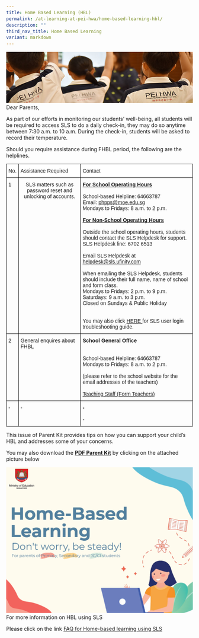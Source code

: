 ```yaml
---
title: Home Based Learning (HBL)
permalink: /at-learning-at-pei-hwa/home-based-learning-hbl/
description: ""
third_nav_title: Home Based Learning
variant: markdown
---
```

![](/images/Website%20Banners%20Subpage/948x260%20masterhead%20-%20Learning%20at%20Pei%20Hwa2.jpg)
Dear Parents,

As part of our efforts in monitoring our students’ well-being, all students will be required to access SLS to do a daily check-in, they may do so anytime between 7:30 a.m. to 10 a.m. During the check-in, students will be asked to record their temperature.

Should you require assistance during FHBL period, the following are the helplines.

<style type="text/css">
.tg  {border-collapse:collapse;border-spacing:0;}
.tg td{border-color:black;border-style:solid;border-width:1px;font-family:Arial, sans-serif;font-size:14px;
  overflow:hidden;padding:10px 5px;word-break:normal;}
.tg th{border-color:black;border-style:solid;border-width:1px;font-family:Arial, sans-serif;font-size:14px;
  font-weight:normal;overflow:hidden;padding:10px 5px;word-break:normal;}
.tg .tg-baqh{text-align:center;vertical-align:top}
.tg .tg-1ppo{background-color:#FFF;color:#222;text-align:left;vertical-align:middle}
.tg .tg-0lax{text-align:left;vertical-align:top}
</style>
<table class="tg">
<thead>
  <tr>
    <th class="tg-1ppo"><span style="color:inherit;background-color:transparent">No.</span></th>
    <th class="tg-1ppo"><span style="color:inherit;background-color:transparent"> </span>Assistance Required</th>
    <th class="tg-1ppo"><span style="color:inherit;background-color:transparent"> </span>Contact</th>
  </tr>
</thead>
<tbody>
  <tr>
  </tr><tr>
    <td class="tg-0lax">1</td>
    <td class="tg-baqh"><span style="font-weight:400;font-style:normal">SLS matters such as password reset and unlocking of accounts.</span></td>
    <td class="tg-0lax"><span style="font-weight:bold;text-decoration:underline">For School Operating Hours</span><br><br>School-based Helpline: 64663787<br>Email: <a href="mailto:phpps@moe.edu.sg" target="_blank" rel="noopener noreferrer">phpps@moe.edu.sg</a><br>Mondays to Fridays: 8 a.m. to 2 p.m.<br><br><span style="font-weight:bold;text-decoration:underline">For Non-School Operating Hours</span><br><br>Outside the school operating hours, students should contact the SLS Helpdesk for support.  <br>SLS Helpdesk line: 6702 6513<br><br>Email SLS Helpdesk at <a href="mailto:helpdesk@sls.ufinity.com" target="_blank" rel="noopener noreferrer">helpdesk@sls.ufinity.com</a><br><br>When emailing the SLS Helpdesk, students should include their full name, name of school and form class.<br>Mondays to Fridays: 2 p.m. to 9 p.m.<br>Saturdays:  9 a.m. to 3 p.m.<br>Closed on Sundays &amp; Public Holiday<br> <br><br>You may also click <a href="https://static.learning.moe.edu.sg/UserGuide/login-troubleshooting.html#" target="_blank" rel="noopener noreferrer">HERE </a>for SLS user login troubleshooting guide.<br></td>
  </tr>
	<tr>
  </tr><tr>
    <td class="tg-0lax">2</td>
    <td class="tg-0lax"><span style="font-weight:400;font-style:normal">General enquires about FHBL</span></td>
    <td class="tg-0lax"><span style="font-weight:bold">School General Office</span><br><br><br>School-based Helpline: 64663787<br>Mondays to Fridays: 8 a.m. to 2 p.m.<br><br>(please refer to the school website for the email addresses of the teachers)<br> <br><a href="https://peihwapresbyterianpri.moe.edu.sg/about-pei-hwa/school-staff/teaching-staff-2024-form-teachers" target="_blank" rel="noopener noreferrer"><span style="text-decoration:none">Teaching Staff (Form Teachers)</span></a><br></td>
  </tr>
  <tr>
	 <td class="tg-0lax"> - </td>
    <td class="tg-0lax"><span style="font-weight:400;font-style:normal"> - </span></td>
    <td class="tg-0lax"><span style="font-weight:bold"> - </span><br>
		<br> - <br>
						
  </td></tr>
</tbody>
</table>


This issue of Parent Kit provides tips on how you can support your child’s HBL
and addresses some of your concerns.  

You may also download the&nbsp;[**PDF Parent Kit**](/files/Resource%20Kit%20-%20HBL.pdf) by clicking on the attached picture below

![](/images/HBL%20Main%20Page%201.png)
For more information on HBL using SLS
&nbsp;

Please click on the link 
[FAQ for Home-based learning using SLS](https://peihwapresbyterianpri-moe-edu-sg-admin.cwp.sg/qql/slot/u311/2020/SLS/FAQs%20for%20HBL_Using%20SLS.pdf)